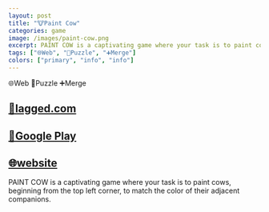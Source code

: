 ```yaml
---
layout: post
title: "🐮Paint Cow"
categories: game
image: /images/paint-cow.png
excerpt: PAINT COW is a captivating game where your task is to paint cows, beginning from the top left corner, to match the color of their adjacent companions.
tags: ["🌐Web", "🧩Puzzle", "➕Merge"]
colors: ["primary", "info", "info"]
---
```


<span class="badge badge-primary">🌐Web</span>
<span class="badge badge-info">🧩Puzzle</span>
<span class="badge badge-info">➕Merge</span>

## [🎯lagged.com](https://lagged.com/play/6236/)

## [📱Google Play](https://play.google.com/store/apps/details?id=app.netlify.paintcow.twa)

## [🌐website](https://paintcow.netlify.app/)


PAINT COW is a captivating game where your task is to paint cows, beginning from the top left corner, to match the color of their adjacent companions.

